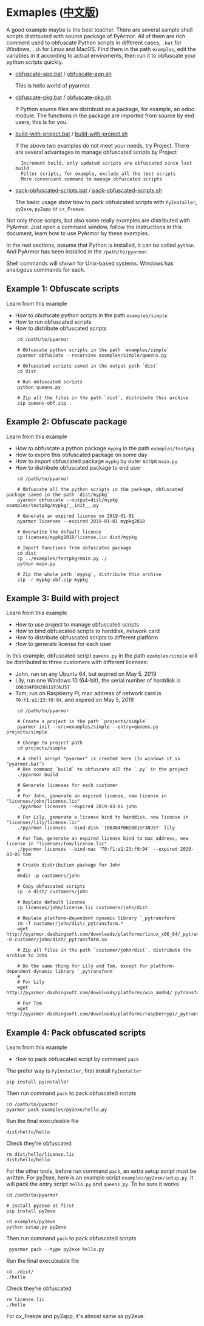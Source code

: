 # Exmaples ([中文版](README-ZH.md))

A good example maybe is the best teacher. There are several sample
shell scripts distributed with source package of PyArmor. All of them
are rich comment used to obfuscate Python scripts in different cases,
`.bat` for Windows, `.sh` for Linux and MacOS. Find them in the path
`examples`, edit the variables in it according to actual enviroments,
then run it to obfuscate your python scripts quickly.

* [obfuscate-app.bat](obfuscate-app.bat) / [obfuscate-app.sh](obfuscate-app.sh)

    This is hello world of pyarmor.

* [obfuscate-pkg.bat](obfuscate-pkg.bat) / [obfuscate-pkg.sh](obfuscate-pkg.sh)

    If Python source files are distributd as a package, for example,
    an odoo module. The functions in the package are imported from
    source by end users, this is for you.

* [build-with-project.bat](build-with-project.bat) / [build-with-project.sh](build-with-project.sh)

    If the above two examples do not meet your needs, try
    Project. There are several advantages to manage obfuscated scripts
    by Project

        Increment build, only updated scripts are obfuscated since last build
        Filter scripts, for example, exclude all the test scripts
        More convenient command to manage obfuscated scripts

* [pack-obfuscated-scripts.bat](pack-obfuscated-scripts.bat) / [pack-obfuscated-scripts.sh](pack-obfuscated-scripts.sh)

    The basic usage show how to pack obfuscated scripts with
    `PyInstaller`, `py2exe`, `py2app` or `cx_Freeze`.

Not only those scripts, but also some really examples are distributed
with PyArmor. Just open a command window, follow the instructions in
this document, learn how to use PyArmor by these examples.

In the rest sections, assume that Python is installed, it can be
called `python`. And PyArmor has been installed in the
`/path/to/pyarmor`.

Shell commands will shown for Unix-based systems. Windows has
analogous commands for each.

## Example 1: Obfuscate scripts

Learn from this example

* How to obufscate python scripts in the path `examples/simple`
* How to run obfuscated scripts
* How to distribute obfuscated scripts

```
    cd /path/to/pyarmor

    # Obfuscate python scripts in the path `examples/simple`
    pyarmor obfuscate --recursive examples/simple/queens.py

    # Obfuscated scripts saved in the output path `dist`
    cd dist

    # Run obfuscated scripts
    python queens.py

    # Zip all the files in the path `dist`, distribute this archive
    zip queens-obf.zip .
```


## Example 2: Obfuscate package

Learn from this example

* How to obfuscate a python package `mypkg` in the path `examples/testpkg`
* How to expire this obfuscated package on some day
* How to import obfuscated package `mypkg` by outer script `main.py`
* How to distribute obfuscated package to end user


```
    cd /path/to/pyarmor

    # Obfuscate all the python scripts in the package, obfuscated package saved in the path `dist/mypkg`
    pyarmor obfuscate --output=dist/mypkg examples/testpkg/mypkg/__init__.py

    # Generate an expired license on 2019-01-01
    pyarmor licenses --expired 2019-01-01 mypkg2018

    # Overwrite the default license
    cp licenses/mypkg2018/license.lic dist/mypkg

    # Import functions from obfuscated package
    cd dist
    cp ../examples/testpkg/main.py ./
    python main.py

    # Zip the whole path `mypkg`, distribute this archive
    zip -r mypkg-obf.zip mypkg
```

## Example 3: Build with project

Learn from this example

* How to use project to manage obfuscated scripts
* How to bind obfuscated scripts to harddisk, network card
* How to distribute obfuscated scripts to different platform
* How to generate license for each user

In this example, obfuscated script `queens.py` in the path `examples/simple`
will be distributed to three customers with different licenses:

* John, run on any Ubuntu 64, but expired on May 5, 2019
* Lily, run one Windows 10 (64-bit), the serial number of harddisk is `100304PBN2081SF3NJ5T`
* Tom,  run on Raspberry Pi, mac address of network card is `70:f1:a1:23:f0:94`, and expired on May 5, 2019

```
    cd /path/to/pyarmor

    # Create a project in the path `projects/simple`
    pyarmor init --src=examples/simple --entry=queens.py projects/simple

    # Change to project path
    cd projects/simple

    # A shell script "pyarmor" is created here (In windows it is "pyarmor.bat")
    # Use command `build` to obfuscate all the `.py` in the project
    ./pyarmor build

    # Generate licenses for each customer
    #
    # For John, generate an expired license, new license in "licenses/john/license.lic"
    ./pyarmor licenses --expired 2019-03-05 john

    # For Lily, generate a license bind to harddisk, new license in "licenses/lily/license.lic"
    ./pyarmor licenses --bind-disk '100304PBN2081SF3NJ5T' lily

    # For Tom, generate an expired license bind to mac address, new license in "licenses/tom/license.lic"
    ./pyarmor licenses --bind-mac '70:f1:a1:23:f0:94' --expired 2019-03-05 tom

    # Create distribution package for John
    #
    mkdir -p customers/john

    # Copy obfuscated scripts
    cp -a dist/ customers/john

    # Replace default license
    cp licenses/john/license.lic customers/john/dist

    # Replace platform-dependent dynamic library `_pytransform`
    rm -f customer/john/dist/_pytransform.*
    wget http://pyarmor.dashingsoft.com/downloads/platforms/linux_x86_64/_pytransform.so -O customer/john/dist/_pytransform.so

    # Zip all files in the path `customer/john/dist`, distribute the archive to John

    # Do the same thing for Lily and Tom, except for platform-dependent dynamic library `_pytransform`
    #
    # For Lily
    wget http://pyarmor.dashingsoft.com/downloads/platforms/win_amd64/_pytransform.dll

    # For Tom
    wget http://pyarmor.dashingsoft.com/downloads/platforms/raspberrypi/_pytransform.so

```

## Example 4: Pack obfuscated scripts

Learn from this example

* How to pack obfuscated script by command `pack`

The prefer way is `PyInstaller`, first install `PyInstaller`

    pip install pyinstaller

Then run command `pack` to pack obfuscated scripts

    cd /path/to/pyarmor
    pyarmor pack examples/py2exe/hello.py

Run the final executeable file

    dist/hello/hello

Check they're obfuscated

    rm dist/hello/license.lic
    dist/hello/hello

For the other tools, before run command `pack`, an extra setup script
must be written. For py2exe, here is an example script
`examples/py2exe/setup.py`. It will pack the entry script `hello.py`
and `queens.py`. To be sure it works

    cd /path/to/pyarmor

    # Install py2exe at first
    pip install py2exe

    cd examples/py2exe
    python setup.py py2exe

Then run command `pack` to pack obfuscated scripts

     pyarmor pack --type py2exe hello.py

Run the final executeable file

    cd ./dist/
    ./hello

Check they're obfuscated

    rm license.lic
    ./hello

For cx_Freeze and py2app, it's almost same as py2exe.
